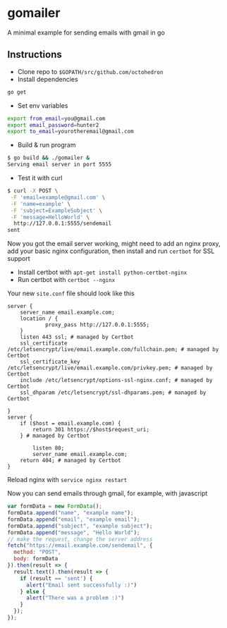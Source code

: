 # gomailer

A minimal example for sending emails with gmail in go

## Instructions

+ Clone repo to `$GOPATH/src/github.com/octohedron`
+ Install dependencies

```bash
go get
```

+ Set env variables

```bash
export from_email=you@gmail.com
export email_password=hunter2
export to_email=yourotheremail@gmail.com
```

+ Build & run program

```bash
$ go build && ./gomailer &
Serving email server in port 5555
```

+ Test it with curl

```bash
$ curl -X POST \
 -F 'email=example@gmail.com' \
 -F 'name=example' \
 -F 'subject=ExampleSubject' \
 -F 'message=HelloWorld' \
  http://127.0.0.1:5555/sendemail
sent
```

Now you got the email server working, might need to add an nginx proxy, add your basic nginx configuration, then install and run `certbot` for SSL support

+ Install certbot with `apt-get install python-certbot-nginx`
+ Run certbot with `certbot --nginx`

Your new `site.conf` file should look like this

```nginx
server {
    server_name email.example.com;
    location / {
            proxy_pass http://127.0.0.1:5555;
    }
    listen 443 ssl; # managed by Certbot
    ssl_certificate /etc/letsencrypt/live/email.example.com/fullchain.pem; # managed by Certbot
    ssl_certificate_key /etc/letsencrypt/live/email.example.com/privkey.pem; # managed by Certbot
    include /etc/letsencrypt/options-ssl-nginx.conf; # managed by Certbot
    ssl_dhparam /etc/letsencrypt/ssl-dhparams.pem; # managed by Certbot

}
server {
    if ($host = email.example.com) {
        return 301 https://$host$request_uri;
    } # managed by Certbot

        listen 80;
        server_name email.example.com;
    return 404; # managed by Certbot
}
```

Reload nginx with `service nginx restart`

Now you can send emails through gmail, for example, with javascript

``` javascript
var formData = new FormData();
formData.append("name", "example name");
formData.append("email", "example email");
formData.append("subject", "example subject");
formData.append("message", "Hello World");
// make the request, change the server address
fetch("https://email.example.com/sendemail", {
  method: "POST",
  body: formData
}).then(result => {
  result.text().then(result => {
    if (result == 'sent') {
      alert("Email sent successfully :)")
    } else {
      alert("There was a problem :)")
    }
  });
});
```

